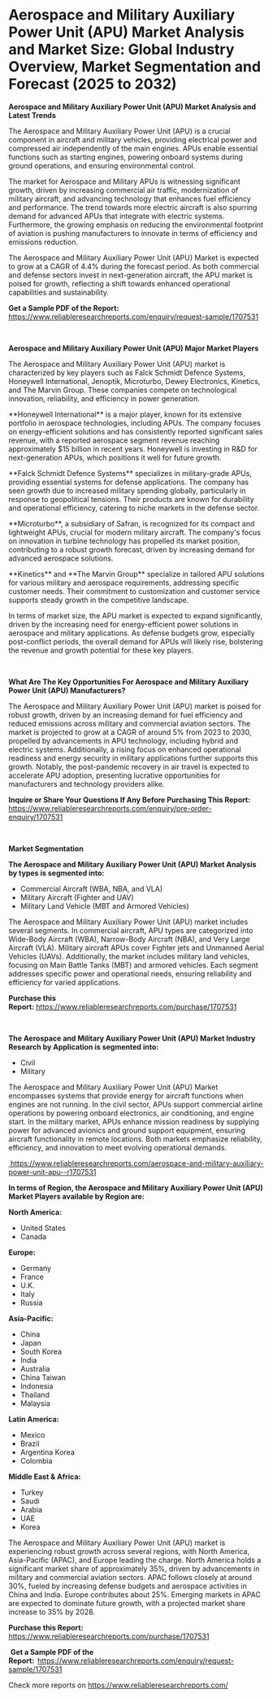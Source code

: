 <p><h1>Aerospace and Military Auxiliary Power Unit (APU) Market Analysis and Market Size: Global Industry Overview, Market Segmentation and Forecast (2025 to 2032)</h1></p><p><strong>Aerospace and Military Auxiliary Power Unit (APU) Market Analysis and Latest Trends</strong></p>
<p><p>The Aerospace and Military Auxiliary Power Unit (APU) is a crucial component in aircraft and military vehicles, providing electrical power and compressed air independently of the main engines. APUs enable essential functions such as starting engines, powering onboard systems during ground operations, and ensuring environmental control. </p><p>The market for Aerospace and Military APUs is witnessing significant growth, driven by increasing commercial air traffic, modernization of military aircraft, and advancing technology that enhances fuel efficiency and performance. The trend towards more electric aircraft is also spurring demand for advanced APUs that integrate with electric systems. Furthermore, the growing emphasis on reducing the environmental footprint of aviation is pushing manufacturers to innovate in terms of efficiency and emissions reduction.</p><p>The Aerospace and Military Auxiliary Power Unit (APU) Market is expected to grow at a CAGR of 4.4% during the forecast period. As both commercial and defense sectors invest in next-generation aircraft, the APU market is poised for growth, reflecting a shift towards enhanced operational capabilities and sustainability.</p></p>
<p><strong>Get a Sample PDF of the Report:&nbsp;</strong> <a href="https://www.reliableresearchreports.com/enquiry/request-sample/1707531?utm_campaign=3083&utm_medium=2&utm_source=Github&utm_content=ia&utm_term=25032025&utm_id=aerospace-and-military-auxiliary-power-unit-apu">https://www.reliableresearchreports.com/enquiry/request-sample/1707531</a></p>
<p>&nbsp;</p>
<p><strong>Aerospace and Military Auxiliary Power Unit (APU) Major Market Players</strong></p>
<p><p>The Aerospace and Military Auxiliary Power Unit (APU) market is characterized by key players such as Falck Schmidt Defence Systems, Honeywell International, Jenoptik, Microturbo, Dewey Electronics, Kinetics, and The Marvin Group. These companies compete on technological innovation, reliability, and efficiency in power generation.</p><p>**Honeywell International** is a major player, known for its extensive portfolio in aerospace technologies, including APUs. The company focuses on energy-efficient solutions and has consistently reported significant sales revenue, with a reported aerospace segment revenue reaching approximately $15 billion in recent years. Honeywell is investing in R&D for next-generation APUs, which positions it well for future growth.</p><p>**Falck Schmidt Defence Systems** specializes in military-grade APUs, providing essential systems for defense applications. The company has seen growth due to increased military spending globally, particularly in response to geopolitical tensions. Their products are known for durability and operational efficiency, catering to niche markets in the defense sector.</p><p>**Microturbo**, a subsidiary of Safran, is recognized for its compact and lightweight APUs, crucial for modern military aircraft. The company's focus on innovation in turbine technology has propelled its market position, contributing to a robust growth forecast, driven by increasing demand for advanced aerospace solutions.</p><p>**Kinetics** and **The Marvin Group** specialize in tailored APU solutions for various military and aerospace requirements, addressing specific customer needs. Their commitment to customization and customer service supports steady growth in the competitive landscape.</p><p>In terms of market size, the APU market is expected to expand significantly, driven by the increasing need for energy-efficient power solutions in aerospace and military applications. As defense budgets grow, especially post-conflict periods, the overall demand for APUs will likely rise, bolstering the revenue and growth potential for these key players.</p></p>
<p>&nbsp;</p>
<p><strong>What Are The Key Opportunities For Aerospace and Military Auxiliary Power Unit (APU) Manufacturers?</strong></p>
<p><p>The Aerospace and Military Auxiliary Power Unit (APU) market is poised for robust growth, driven by an increasing demand for fuel efficiency and reduced emissions across military and commercial aviation sectors. The market is projected to grow at a CAGR of around 5% from 2023 to 2030, propelled by advancements in APU technology, including hybrid and electric systems. Additionally, a rising focus on enhanced operational readiness and energy security in military applications further supports this growth. Notably, the post-pandemic recovery in air travel is expected to accelerate APU adoption, presenting lucrative opportunities for manufacturers and technology providers alike.</p></p>
<p><strong>Inquire or Share Your Questions If Any Before Purchasing This Report:</strong> <a href="https://www.reliableresearchreports.com/enquiry/pre-order-enquiry/1707531?utm_campaign=3083&utm_medium=2&utm_source=Github&utm_content=ia&utm_term=25032025&utm_id=aerospace-and-military-auxiliary-power-unit-apu">https://www.reliableresearchreports.com/enquiry/pre-order-enquiry/1707531</a></p>
<p>&nbsp;</p>
<p><strong>Market Segmentation</strong></p>
<p><strong>The Aerospace and Military Auxiliary Power Unit (APU) Market Analysis by types is segmented into:</strong></p>
<p><ul><li>Commercial Aircraft (WBA, NBA, and VLA)</li><li>Military Aircraft (Fighter and UAV)</li><li>Military Land Vehicle (MBT and Armored Vehicles)</li></ul></p>
<p><p>The Aerospace and Military Auxiliary Power Unit (APU) market includes several segments. In commercial aircraft, APU types are categorized into Wide-Body Aircraft (WBA), Narrow-Body Aircraft (NBA), and Very Large Aircraft (VLA). Military aircraft APUs cover Fighter jets and Unmanned Aerial Vehicles (UAVs). Additionally, the market includes military land vehicles, focusing on Main Battle Tanks (MBT) and armored vehicles. Each segment addresses specific power and operational needs, ensuring reliability and efficiency for varied applications.</p></p>
<p><strong>Purchase this Report:&nbsp;</strong><a href="https://www.reliableresearchreports.com/purchase/1707531?utm_campaign=3083&utm_medium=2&utm_source=Github&utm_content=ia&utm_term=25032025&utm_id=aerospace-and-military-auxiliary-power-unit-apu">https://www.reliableresearchreports.com/purchase/1707531</a></p>
<p>&nbsp;</p>
<p><strong>The Aerospace and Military Auxiliary Power Unit (APU) Market Industry Research by Application is segmented into:</strong></p>
<p><ul><li>Civil</li><li>Military</li></ul></p>
<p><p>The Aerospace and Military Auxiliary Power Unit (APU) Market encompasses systems that provide energy for aircraft functions when engines are not running. In the civil sector, APUs support commercial airline operations by powering onboard electronics, air conditioning, and engine start. In the military market, APUs enhance mission readiness by supplying power for advanced avionics and ground support equipment, ensuring aircraft functionality in remote locations. Both markets emphasize reliability, efficiency, and innovation to meet evolving operational demands.</p></p>
<p><a href="https://www.reliableresearchreports.com/aerospace-and-military-auxiliary-power-unit-apu--r1707531?utm_campaign=3083&utm_medium=2&utm_source=Github&utm_content=ia&utm_term=25032025&utm_id=aerospace-and-military-auxiliary-power-unit-apu">&nbsp;https://www.reliableresearchreports.com/aerospace-and-military-auxiliary-power-unit-apu--r1707531</a></p>
<p><strong>In terms of Region, the Aerospace and Military Auxiliary Power Unit (APU) Market Players available by Region are:</strong></p>
<p>
    <p> <strong> North America: </strong>
        <ul>
            <li>United States</li>
            <li>Canada</li>
        </ul>
        </p> 
    <p> <strong> Europe: </strong>
        <ul>
            <li>Germany</li>
            <li>France</li>
            <li>U.K.</li>
            <li>Italy</li>
            <li>Russia</li>
        </ul>
        </p> 
    <p> <strong> Asia-Pacific: </strong>
        <ul>
            <li>China</li>
            <li>Japan</li>
            <li>South Korea</li>
            <li>India</li>
            <li>Australia</li>
            <li>China Taiwan</li>
            <li>Indonesia</li>
            <li>Thailand</li>
            <li>Malaysia</li>
        </ul>
        </p> 
    <p> <strong> Latin America: </strong>
        <ul>
            <li>Mexico</li>
            <li>Brazil</li>
            <li>Argentina Korea</li>
            <li>Colombia</li>
        </ul>
        </p> 
    <p> <strong> Middle East & Africa: </strong>
        <ul>
            <li>Turkey</li>
            <li>Saudi</li>
            <li>Arabia</li>
            <li>UAE</li>
            <li>Korea</li>
        </ul>
    </p>
    </p>
<p><p>The Aerospace and Military Auxiliary Power Unit (APU) market is experiencing robust growth across several regions, with North America, Asia-Pacific (APAC), and Europe leading the charge. North America holds a significant market share of approximately 35%, driven by advancements in military and commercial aviation sectors. APAC follows closely at around 30%, fueled by increasing defense budgets and aerospace activities in China and India. Europe contributes about 25%. Emerging markets in APAC are expected to dominate future growth, with a projected market share increase to 35% by 2028.</p></p>
<p><strong>Purchase this Report: </strong><a href="https://www.reliableresearchreports.com/purchase/1707531?utm_campaign=3083&utm_medium=2&utm_source=Github&utm_content=ia&utm_term=25032025&utm_id=aerospace-and-military-auxiliary-power-unit-apu">https://www.reliableresearchreports.com/purchase/1707531</a></p>
<p>&nbsp;<strong>Get a Sample PDF of the Report:&nbsp;&nbsp;</strong><a href="https://www.reliableresearchreports.com/enquiry/request-sample/1707531?utm_campaign=3083&utm_medium=2&utm_source=Github&utm_content=ia&utm_term=25032025&utm_id=aerospace-and-military-auxiliary-power-unit-apu">https://www.reliableresearchreports.com/enquiry/request-sample/1707531</a></p>
<p><strong></strong></p>
<p>Check more reports on <a href="https://www.reliableresearchreports.com/?utm_campaign=3083&utm_medium=2&utm_source=Github&utm_content=ia&utm_term=25032025&utm_id=aerospace-and-military-auxiliary-power-unit-apu">https://www.reliableresearchreports.com/</a></p>